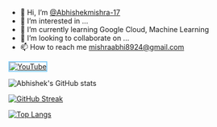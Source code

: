 - 👋 Hi, I’m <a href="https://github.com/Abhishekmishra-17">@Abhishekmishra-17</a>
- 👀 I’m interested in ...
- 🌱 I’m currently learning Google Cloud, Machine Learning
- 💞️ I’m looking to collaborate on ...
- 📫 How to reach me <a href="mailto:mishraabhi8924@gmail.com">mishraabhi8924@gmail.com</a>

<!---
Abhishekmishra-17/Abhishekmishra-17 is a ✨ special ✨ repository because its `README.md` (this file) appears on your GitHub profile.
You can click the Preview link to take a look at your changes.
--->


<a href="https://www.youtube.com/channel/your-channel-id">
  <img src="https://img.icons8.com/color/48/000000/youtube-play.png" alt="YouTube" style="vertical-align:middle; border: 2px solid lightskyblue;">
</a>


![Abhishek's GitHub stats](https://github-readme-stats.vercel.app/api?username=Abhishekmishra-17&show_icons=true&theme=radical&count_private=true)

<!--- <img src="https://github-readme-stats.vercel.app/api?username=Abhishekmishra-17&show_icons=true&theme=radical&count_private=true" width="400"> --->

[![GitHub Streak](https://github-readme-streak-stats.herokuapp.com?user=Abhishekmishra-17&theme=radical&date_format=j%20M%5B%20Y%5D&fire=FAFF7B)](https://git.io/streak-stats)


<!--- ### SKyline
![Abhishek's Github Skylines](https://skyline.github.com/abhishekmishra-17/2022)
<img scr="https://skyline.github.com/abhishekmishra-17/2022" width="400"> --->

[![Top Langs](https://github-readme-stats.vercel.app/api/top-langs/?username=abhishekmishra-17&theme=radical)](https://github.com/abihshekmishra-17/github-readme-stats)


<!-- [![willianrod's wakatime stats](https://github-readme-stats.vercel.app/api/wakatime?username=abhishekmishra-17)](https://github.com/abhishekmishra-17/github-readme-stats) -->
